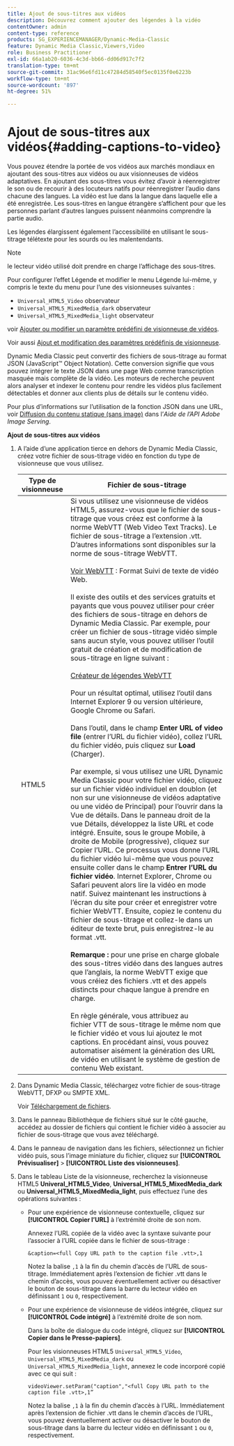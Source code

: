 ```yaml
---
title: Ajout de sous-titres aux vidéos
description: Découvrez comment ajouter des légendes à la vidéo
contentOwner: admin
content-type: reference
products: SG_EXPERIENCEMANAGER/Dynamic-Media-Classic
feature: Dynamic Media Classic,Viewers,Video
role: Business Practitioner
exl-id: 66a1ab20-6036-4c3d-bb66-dd06d917c7f2
translation-type: tm+mt
source-git-commit: 31ac96e6fd11c47284d58540f5ec0135f0e6223b
workflow-type: tm+mt
source-wordcount: '897'
ht-degree: 51%

---
```


# Ajout de sous-titres aux vidéos{#adding-captions-to-video}

Vous pouvez étendre la portée de vos vidéos aux marchés mondiaux en ajoutant des sous-titres aux vidéos ou aux visionneuses de vidéos adaptatives. En ajoutant des sous-titres vous évitez d’avoir à réenregistrer le son ou de recourir à des locuteurs natifs pour réenregistrer l’audio dans chacune des langues. La vidéo est lue dans la langue dans laquelle elle a été enregistrée. Les sous-titres en langue étrangère s’affichent pour que les personnes parlant d’autres langues puissent néanmoins comprendre la partie audio.

Les légendes élargissent également l’accessibilité en utilisant le sous-titrage télétexte pour les sourds ou les malentendants.

>[!NOTE]
>
>le lecteur vidéo utilisé doit prendre en charge l’affichage des sous-titres.

Pour configurer l’effet Légende et modifier le menu Légende lui-même, y compris le texte du menu pour l’une des visionneuses suivantes :

* `Universal_HTML5_Video` observateur
* `Universal_HTML5_MixedMedia_dark` observateur
* `Universal_HTML5_MixedMedia_light` observateur

voir [Ajouter ou modifier un paramètre prédéfini de visionneuse de vidéos](previewing-videos-video-viewer.md#adding_or_editing_a_video_viewer_preset).

Voir aussi [Ajout et modification des paramètres prédéfinis de visionneuse](application-setup.md#adding_and_editing_viewer_presets).

Dynamic Media Classic peut convertir des fichiers de sous-titrage au format JSON (JavaScript™ Object Notation). Cette conversion signifie que vous pouvez intégrer le texte JSON dans une page Web comme transcription masquée mais complète de la vidéo. Les moteurs de recherche peuvent alors analyser et indexer le contenu pour rendre les vidéos plus facilement détectables et donner aux clients plus de détails sur le contenu vidéo.

Pour plus d’informations sur l’utilisation de la fonction JSON dans une URL, voir [Diffusion du contenu statique (sans image)](https://experienceleague.adobe.com/docs/dynamic-media-developer-resources/image-serving-api/image-serving-api/c-serving-static-nonimage-contents.html?lang=en#image-serving-api) dans l’*Aide de l’API Adobe Image Serving*.

**Ajout de sous-titres aux vidéos**

1. A l’aide d’une application tierce en dehors de Dynamic Media Classic, créez votre fichier de sous-titrage vidéo en fonction du type de visionneuse que vous utilisez.

   | Type de visionneuse | Fichier de sous-titrage |
   |--- |--- |
   | HTML5 | Si vous utilisez une visionneuse de vidéos HTML5, assurez-vous que le fichier de sous-titrage que vous créez est conforme à la norme WebVTT (Web Video Text Tracks). Le fichier de sous-titrage a l’extension .vtt. D’autres informations sont disponibles sur la norme de sous-titrage WebVTT.<br><br>[Voir WebVTT](https://w3c.github.io/webvtt/) : Format Suivi de texte de vidéo Web. <br><br>Il existe des outils et des services gratuits et payants que vous pouvez utiliser pour créer des fichiers de sous-titrage en dehors de Dynamic Media Classic. Par exemple, pour créer un fichier de sous-titrage vidéo simple sans aucun style, vous pouvez utiliser l’outil gratuit de création et de modification de sous-titrage en ligne suivant : <br><br>[Créateur de légendes WebVTT](https://testdrive-archive.azurewebsites.net/Graphics/CaptionMaker/Default.html) <br><br>Pour un résultat optimal, utilisez l’outil dans Internet Explorer 9 ou version ultérieure, Google Chrome ou Safari. <br><br>Dans l’outil, dans le champ <b>Enter URL of video file</b> (entrer l’URL du fichier vidéo), collez l’URL du fichier vidéo, puis cliquez sur <b>Load</b> (Charger). <br><br>Par exemple, si vous utilisez une URL Dynamic Media Classic pour votre fichier vidéo, cliquez sur un fichier vidéo individuel en doublon (et non sur une visionneuse de vidéos adaptative ou une vidéo de Principal) pour l’ouvrir dans la Vue de détails. Dans le panneau droit de la vue Détails, développez la liste URL et code intégré. Ensuite, sous le groupe Mobile, à droite de Mobile (progressive), cliquez sur Copier l’URL. Ce processus vous donne l’URL du fichier vidéo lui-même que vous pouvez ensuite coller dans le champ <b>Entrer l’URL du fichier vidéo</b>. Internet Explorer, Chrome ou Safari peuvent alors lire la vidéo en mode natif. Suivez maintenant les instructions à l’écran du site pour créer et enregistrer votre fichier WebVTT. Ensuite, copiez le contenu du fichier de sous-titrage et collez-le dans un éditeur de texte brut, puis enregistrez-le au format .vtt. <br><br><b>Remarque : </b> pour une prise en charge globale des sous-titres vidéo dans des langues autres que l’anglais, la norme WebVTT exige que vous créiez des fichiers .vtt et des appels distincts pour chaque langue à prendre en charge. <br><br>En règle générale, vous attribuez au fichier VTT de sous-titrage le même nom que le fichier vidéo et vous lui ajoutez le mot captions. En procédant ainsi, vous pouvez automatiser aisément la génération des URL de vidéo en utilisant le système de gestion de contenu Web existant. |

1. Dans Dynamic Media Classic, téléchargez votre fichier de sous-titrage WebVTT, DFXP ou SMPTE XML.

   Voir [Téléchargement de fichiers](uploading-files.md#uploading_files).

1. Dans le panneau Bibliothèque de fichiers situé sur le côté gauche, accédez au dossier de fichiers qui contient le fichier vidéo à associer au fichier de sous-titrage que vous avez téléchargé.
1. Dans le panneau de navigation dans les fichiers, sélectionnez un fichier vidéo puis, sous l’image miniature du fichier, cliquez sur **[!UICONTROL Prévisualiser]** > **[!UICONTROL Liste des visionneuses]**.
1. Dans le tableau Liste de la visionneuse, recherchez la visionneuse HTML5 **Univeral_HTML5_Video**, **Universal_HTML5_MixedMedia_dark** ou **Universal_HTML5_MixedMedia_light**, puis effectuez l’une des opérations suivantes :

   * Pour une expérience de visionneuse contextuelle, cliquez sur **[!UICONTROL Copier l’URL]** à l’extrémité droite de son nom.

      Annexez l’URL copiée de la vidéo avec la syntaxe suivante pour l’associer à l’URL copiée dans le fichier de sous-titrage :

      `&caption=<full Copy URL path to the caption file .vtt>,1`

      Notez la balise `,1` à la fin du chemin d’accès de l’URL de sous-titrage. Immédiatement après l’extension de fichier .vtt dans le chemin d’accès, vous pouvez éventuellement activer ou désactiver le bouton de sous-titrage dans la barre du lecteur vidéo en définissant `1` ou `0`, respectivement.

   * Pour une expérience de visionneuse de vidéos intégrée, cliquez sur **[!UICONTROL Code intégré]** à l’extrémité droite de son nom.

      Dans la boîte de dialogue du code intégré, cliquez sur **[!UICONTROL Copier dans le Presse-papiers]**.

      Pour les visionneuses HTML5 `Universal_HTML5_Video`, `Universal_HTML5_MixedMedia_dark` ou `Universal_HTML5_MixedMedia_light`, annexez le code incorporé copié avec ce qui suit :

      `videoViewer.setParam("caption","<full Copy URL path to the caption file .vtt>,1”`

      Notez la balise `,1` à la fin du chemin d’accès à l’URL. Immédiatement après l’extension de fichier .vtt dans le chemin d’accès de l’URL, vous pouvez éventuellement activer ou désactiver le bouton de sous-titrage dans la barre du lecteur vidéo en définissant `1` ou `0`, respectivement.
